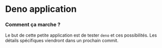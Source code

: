 # Deno application

### Comment ça marche ?

Le but de cette petite application est de tester `deno` et ces possibilités. Les
détails spécifiques viendront dans un prochain commit.
